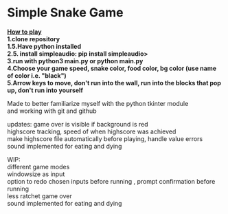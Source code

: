 # Simple Snake Game  
<ins>**How to play**</ins>  
**1.clone repository**  
**1.5.Have python installed**  
**2.5. install simpleaudio: pip install simpleaudio>**  
**3.run with python3 main.py or python main.py**    
**4.Choose your game speed, snake color, food color, bg color (use name of color i.e. "black")**     
**5.Arrow keys to move, don't run into the wall, run into the blocks that pop up, don't run into yourself**  

Made to better familiarize myself with the python tkinter module  
and working with git and github

updates: 
game over is visible if background is red  
highscore tracking, speed of when highscore was achieved  
make highscore file automatically before playing, handle value errors  
sound implemented for eating and dying  
 
WIP:  
different game modes  
windowsize as input  
option to redo chosen inputs before running , prompt confirmation before running  
less ratchet game over  
sound implemented for eating and dying


